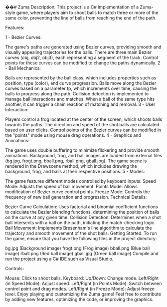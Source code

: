 ��#   Z u m a 
 
 Description:
This project is a C# implementation of a Zuma-style game, where players aim to shoot balls to match three or more of the same color, preventing the line of balls from reaching the end of the path.

Features:

1 - Bezier Curves:

The game's paths are generated using Bezier curves, providing smooth and visually appealing trajectories for the balls.
There are three main Bezier curves (obj, obj2, obj3), each representing a segment of the track.
Control points for these curves can be modified to change the paths dynamically.
2 - Ball Mechanics:

Balls are represented by the ball class, which includes properties such as position, type (color), and curve progression.
Balls move along the Bezier curves based on a parameter tp, which increments over time, causing the balls to progress along the path.
Collision detection is implemented to manage ball interactions and matches. When a ball of the same type hits another, it can trigger a chain reaction of matching and removal.
3 - User Interaction:

Players control a frog located at the center of the screen, which shoots balls towards the paths.
The direction and speed of the shot balls are calculated based on user clicks.
Control points of the Bezier curves can be modified in the "points" mode using mouse drag operations.
4 - Graphics and Animations:

The game uses double buffering to minimize flickering and provide smooth animations.
Background, frog, and ball images are loaded from external files (bg.jpg, frogt.png, bball.png, rball.png, gball.jpg).
The game scene is rendered in the Drawscene method, which includes drawing the background, frog, and balls at their respective positions.
5 - Modes:

The game features different modes controlled by keyboard inputs:
Speed Mode: Adjusts the speed of ball movement.
Points Mode: Allows modification of Bezier curve control points.
Freeze Mode: Controls the frequency of new ball generation and progression.
Technical Details:

Bezier Curve Calculation: Uses factorial and binomial coefficient functions to calculate the Bezier blending functions, determining the position of balls on the curve at any given time.
Collision Detection: Determines when a shot ball intersects with a ball on the path, initiating the match-checking logic.
Ball Movement: Implements Bresenham's line algorithm to calculate the trajectory and smooth movement of the shot balls.
Getting Started:
To run the game, ensure that you have the following files in the project directory:

bg.jpg (Background image)
frogt.png (Frog image)
bball.png (Blue ball image)
rball.png (Red ball image)
gball.jpg (Green ball image)
Compile and run the project using a C# IDE such as Visual Studio.

Controls:

Mouse: Click to shoot balls.
Keyboard:
Up/Down: Change mode.
Left/Right (in Speed Mode): Adjust speed.
Left/Right (in Points Mode): Switch between control point and drag modes.
Left/Right (in Freeze Mode): Adjust freeze level.
Enjoy playing and customizing the Zuma game! Feel free to contribute by adding new features, optimizing the code, or improving the graphics.
